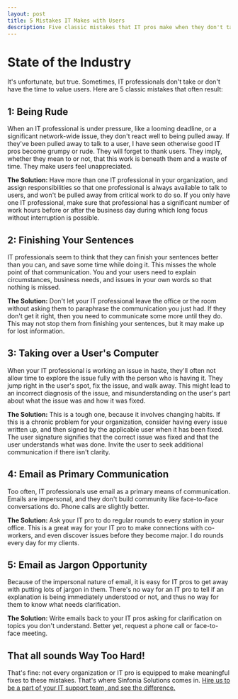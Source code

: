 ```yaml
---
layout: post
title: 5 Mistakes IT Makes with Users
description: Five classic mistakes that IT pros make when they don't take the time to value people above computers.
---
```


# State of the Industry

It's unfortunate, but true. Sometimes, IT professionals don't take or don't have the time to value users. Here are 5 classic mistakes that often result:

## 1: Being Rude

When an IT professional is under pressure, like a looming deadline, or a significant network-wide issue, they don't react well to being pulled away. If they've been pulled away to talk to a user, I have seen otherwise good IT pros become grumpy or rude. They will forget to thank users. They imply, whether they mean to or not, that this work is beneath them and a waste of time. They make users feel unappreciated.

**The Solution:** Have more than one IT professional in your organization, and assign responsibilities so that one professional is always available to talk to users, and won't be pulled away from critical work to do so. If you only have one IT professional, make sure that professional has a significant number of work hours before or after the business day during which long focus without interruption is possible.

## 2: Finishing Your Sentences

IT professionals seem to think that they can finish your sentences better than you can, and save some time while doing it. This misses the whole point of that communication. You and your users need to explain circumstances, business needs, and issues in your own words so that nothing is missed.

**The Solution:** Don't let your IT professional leave the office or the room without asking them to paraphrase the communication you just had. If they don't get it right, then you need to communicate some more until they do. This may not stop them from finishing your sentences, but it may make up for lost information.

## 3: Taking over a User's Computer

When your IT professional is working an issue in haste, they'll often not allow time to explore the issue fully with the person who is having it. They jump right in the user's spot, fix the issue, and walk away. This might lead to an incorrect diagnosis of the issue, and misunderstanding on the user's part about what the issue was and how it was fixed.

**The Solution:** This is a tough one, because it involves changing habits. If this is a chronic problem for your organization, consider having every issue written up, and then signed by the applicable user when it has been fixed. The user signature signifies that the correct issue was fixed and that the user understands what was done. Invite the user to seek additional communication if there isn't clarity.

## 4: Email as Primary Communication

Too often, IT professionals use email as a primary means of communication. Emails are impersonal, and they don't build community like face-to-face conversations do. Phone calls are slightly better.

**The Solution:** Ask your IT pro to do regular rounds to every station in your office. This is a great way for your IT pro to make connections with co-workers, and even discover issues before they become major. I do rounds every day for my clients.

## 5: Email as Jargon Opportunity

Because of the impersonal nature of email, it is easy for IT pros to get away with putting lots of jargon in them. There's no way for an IT pro to tell if an explanation is being immediately understood or not, and thus no way for them to know what needs clarification.

**The Solution:** Write emails back to your IT pros asking for clarification on topics you don't understand. Better yet, request a phone call or face-to-face meeting.

## That all sounds Way Too Hard!

That's fine: not every organization or IT pro is equipped to make meaningful fixes to these mistakes. That's where Sinfonia Solutions comes in. [Hire us to be a part of your IT support team, and see the difference.](/pricing.html)



